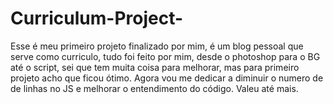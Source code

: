 # Curriculum-Project-
Esse é meu primeiro projeto finalizado por mim, é um blog pessoal que serve como curriculo, tudo foi feito por mim, desde o photoshop para o BG até o script, sei que tem muita coisa para melhorar, mas para primeiro projeto acho que ficou ótimo.
Agora vou me dedicar a diminuir o numero de de linhas no JS e melhorar o entendimento do código.
Valeu até mais.
